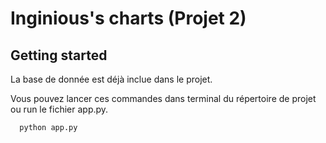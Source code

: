 # Inginious's charts (Projet 2)

## Getting started
La base de donnée est déjà inclue dans le projet. 

Vous pouvez lancer ces commandes dans terminal du répertoire de projet ou run le fichier app.py.
```
  python app.py
```  

